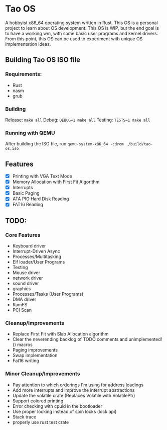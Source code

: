 # Tao OS

A hobbyist x86_64 operating system written in Rust. This OS is a personal project to learn about OS development. 
This OS is WIP, but the end goal is to have a working wm, with some basic user programs and kernel drivers. From this point, this OS can be used to experiment with unique OS implementation ideas.

## Building Tao OS ISO file

### Requirements:
- Rust
- nasm
- grub

### Building

Release: `make all`
Debug: `DEBUG=1 make all`
Testing: `TESTS=1 make all`

### Running with QEMU

After building the ISO file, run `qemu-system-x86_64 -cdrom ./build/tao-os.iso`

## Features

- [x] Printing with VGA Text Mode
- [x] Memory Allocation with First Fit Algorithm
- [x] Interrupts
- [x] Basic Paging
- [x] ATA PIO Hard Disk Reading
- [x] FAT16 Reading

## TODO:

### Core Features
- Keyboard driver
- Interrupt-Driven Async
- Processes/Multitasking
- Elf loader/User Programs
- Testing
- Mouse driver
- network driver
- sound driver
- graphics
- Processes/Tasks (User Programs)
- DMA driver
- RamFS
- PCI Scan

### Cleanup/Improvements
- Replace First Fit with Slab Allocation algorithm
- Clear the neverending backlog of TODO comments and unimplemented!() macros
- Paging improvements
- Swap implementation
- Fat16 writing

### Minor Cleanup/Improvements
- Pay attention to which orderings I'm using for address loadings
- Add more interrupts and improve the interrupt abstractions
- Update the volatile crate (Replaces Volatile with VolatilePtr)
- Support colored printing
- Error checking with cpuid in the bootloader
- Use proper locking instead of spin locks (lock api)
- Stack trace
- properly use rust test crate
